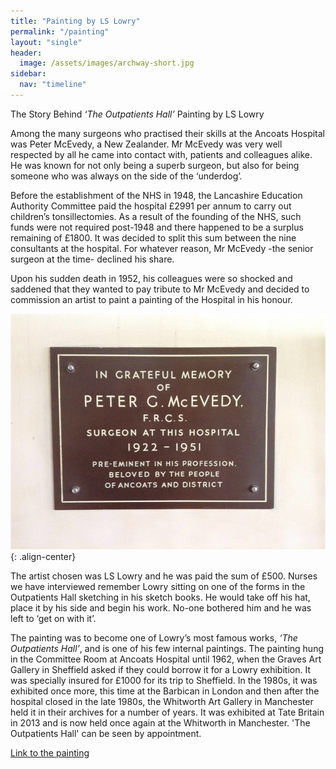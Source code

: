 ```yaml
---
title: "Painting by LS Lowry"
permalink: "/painting"
layout: "single"
header:
  image: /assets/images/archway-short.jpg
sidebar:
  nav: "timeline"
---
```


The Story Behind *‘The Outpatients Hall’* Painting by LS Lowry

Among the many surgeons who practised their skills at the Ancoats Hospital was Peter McEvedy, a New Zealander.  Mr McEvedy was very well respected by all he came into contact with, patients and colleagues alike.  He was known for not only being a superb surgeon, but also for being someone who was always on the side of the ‘underdog’.  

Before the establishment of the NHS in 1948, the Lancashire Education Authority Committee paid the hospital £2991 per annum to carry out children’s  tonsillectomies.  As a result of the founding of the NHS, such funds were not required post-1948 and  there happened to be a surplus remaining of £1800.  It was decided to split this sum between the nine consultants at the hospital.  For whatever reason, Mr McEvedy -the senior surgeon at the time- declined his share.

Upon his sudden death in 1952, his colleagues were so shocked and saddened that they wanted to pay tribute to Mr McEvedy and decided to commission an artist to paint a painting of the Hospital in his honour.  

![plaque](assets/images/plaque.jpg){: .align-center}

The artist chosen was LS Lowry and he was paid the sum of £500.  Nurses we have interviewed remember Lowry sitting on one of the forms in the Outpatients Hall sketching in his sketch books.  He would take off his hat, place it by his side and begin his work.  No-one bothered him and he was left to ‘get on with it’.   

The painting was to become one of Lowry’s most famous works, *‘The Outpatients Hall’*, and is one of his few internal paintings.  The painting hung in the Committee Room at Ancoats Hospital until 1962, when the Graves Art Gallery in Sheffield asked if they could borrow it for a Lowry exhibition.  It was specially insured for £1000 for its trip to Sheffield.  In the 1980s, it was exhibited once more, this time at the Barbican in London and then after the hospital closed in the late 1980s, the Whitworth Art Gallery in Manchester held it in their archives for a number of years.  It was exhibited at Tate Britain in 2013 and is now held once again at the Whitworth in Manchester. 'The Outpatients Hall' can be seen by appointment. 

[Link to the painting](http://gallerysearch.ds.man.ac.uk/Detail/4607)

